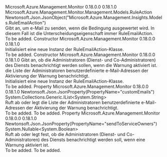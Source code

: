 <Type Name="RuleEmailAction" FullName="Microsoft.Azure.Management.Monitor.Management.Models.RuleEmailAction">
  <TypeSignature Language="C#" Value="public class RuleEmailAction : Microsoft.Azure.Management.Monitor.Management.Models.RuleAction" />
  <TypeSignature Language="ILAsm" Value=".class public auto ansi beforefieldinit RuleEmailAction extends Microsoft.Azure.Management.Monitor.Management.Models.RuleAction" />
  <TypeSignature Language="DocId" Value="T:Microsoft.Azure.Management.Monitor.Management.Models.RuleEmailAction" />
  <TypeSignature Language="VB.NET" Value="Public Class RuleEmailAction&#xA;Inherits RuleAction" />
  <TypeSignature Language="F#" Value="type RuleEmailAction = class&#xA;    inherit RuleAction" />
  <AssemblyInfo>
    <AssemblyName>Microsoft.Azure.Management.Monitor</AssemblyName>
    <AssemblyVersion>0.18.0.0</AssemblyVersion>
    <AssemblyVersion>0.18.1.0</AssemblyVersion>
  </AssemblyInfo>
  <Base>
    <BaseTypeName>Microsoft.Azure.Management.Monitor.Management.Models.RuleAction</BaseTypeName>
  </Base>
  <Interfaces />
  <Attributes>
    <Attribute>
      <AttributeName>Newtonsoft.Json.JsonObject("Microsoft.Azure.Management.Insights.Models.RuleEmailAction")</AttributeName>
    </Attribute>
  </Attributes>
  <Docs>
    <summary>
            Gibt an, um e-Mail zu senden, wenn die Bedingung ausgewertet wird. In diesem Fall ist die Unterscheidungseigenschaft immer RuleEmailAction.
            </summary>
    <remarks>To be added.</remarks>
  </Docs>
  <Members>
    <Member MemberName=".ctor">
      <MemberSignature Language="C#" Value="public RuleEmailAction ();" />
      <MemberSignature Language="ILAsm" Value=".method public hidebysig specialname rtspecialname instance void .ctor() cil managed" />
      <MemberSignature Language="DocId" Value="M:Microsoft.Azure.Management.Monitor.Management.Models.RuleEmailAction.#ctor" />
      <MemberSignature Language="VB.NET" Value="Public Sub New ()" />
      <MemberType>Constructor</MemberType>
      <AssemblyInfo>
        <AssemblyName>Microsoft.Azure.Management.Monitor</AssemblyName>
        <AssemblyVersion>0.18.0.0</AssemblyVersion>
        <AssemblyVersion>0.18.1.0</AssemblyVersion>
      </AssemblyInfo>
      <Parameters />
      <Docs>
        <summary>
            Initialisiert eine neue Instanz der RuleEmailAction-Klasse.
            </summary>
        <remarks>To be added.</remarks>
      </Docs>
    </Member>
    <Member MemberName=".ctor">
      <MemberSignature Language="C#" Value="public RuleEmailAction (Nullable&lt;bool&gt; sendToServiceOwners = null, System.Collections.Generic.IList&lt;string&gt; customEmails = null);" />
      <MemberSignature Language="ILAsm" Value=".method public hidebysig specialname rtspecialname instance void .ctor(valuetype System.Nullable`1&lt;bool&gt; sendToServiceOwners, class System.Collections.Generic.IList`1&lt;string&gt; customEmails) cil managed" />
      <MemberSignature Language="DocId" Value="M:Microsoft.Azure.Management.Monitor.Management.Models.RuleEmailAction.#ctor(System.Nullable{System.Boolean},System.Collections.Generic.IList{System.String})" />
      <MemberSignature Language="VB.NET" Value="Public Sub New (Optional sendToServiceOwners As Nullable(Of Boolean) = null, Optional customEmails As IList(Of String) = null)" />
      <MemberSignature Language="F#" Value="new Microsoft.Azure.Management.Monitor.Management.Models.RuleEmailAction : Nullable&lt;bool&gt; * System.Collections.Generic.IList&lt;string&gt; -&gt; Microsoft.Azure.Management.Monitor.Management.Models.RuleEmailAction" Usage="new Microsoft.Azure.Management.Monitor.Management.Models.RuleEmailAction (sendToServiceOwners, customEmails)" />
      <MemberType>Constructor</MemberType>
      <AssemblyInfo>
        <AssemblyName>Microsoft.Azure.Management.Monitor</AssemblyName>
        <AssemblyVersion>0.18.0.0</AssemblyVersion>
        <AssemblyVersion>0.18.1.0</AssemblyVersion>
      </AssemblyInfo>
      <Parameters>
        <Parameter Name="sendToServiceOwners" Type="System.Nullable&lt;System.Boolean&gt;" />
        <Parameter Name="customEmails" Type="System.Collections.Generic.IList&lt;System.String&gt;" />
      </Parameters>
      <Docs>
        <param name="sendToServiceOwners">Gibt an, ob die Administratoren (Dienst- und Co-Administratoren) des Diensts benachrichtigt werden sollen, wenn die Warnung aktiviert ist.</param>
        <param name="customEmails">die Liste der Administratoren benutzerdefinierte e-Mail-Adressen der Aktivierung der Warnung benachrichtigt.</param>
        <summary>
            Initialisiert eine neue Instanz der RuleEmailAction-Klasse.
            </summary>
        <remarks>To be added.</remarks>
      </Docs>
    </Member>
    <Member MemberName="CustomEmails">
      <MemberSignature Language="C#" Value="public System.Collections.Generic.IList&lt;string&gt; CustomEmails { get; set; }" />
      <MemberSignature Language="ILAsm" Value=".property instance class System.Collections.Generic.IList`1&lt;string&gt; CustomEmails" />
      <MemberSignature Language="DocId" Value="P:Microsoft.Azure.Management.Monitor.Management.Models.RuleEmailAction.CustomEmails" />
      <MemberSignature Language="VB.NET" Value="Public Property CustomEmails As IList(Of String)" />
      <MemberSignature Language="F#" Value="member this.CustomEmails : System.Collections.Generic.IList&lt;string&gt; with get, set" Usage="Microsoft.Azure.Management.Monitor.Management.Models.RuleEmailAction.CustomEmails" />
      <MemberType>Property</MemberType>
      <AssemblyInfo>
        <AssemblyName>Microsoft.Azure.Management.Monitor</AssemblyName>
        <AssemblyVersion>0.18.0.0</AssemblyVersion>
        <AssemblyVersion>0.18.1.0</AssemblyVersion>
      </AssemblyInfo>
      <Attributes>
        <Attribute>
          <AttributeName>Newtonsoft.Json.JsonProperty(PropertyName="customEmails")</AttributeName>
        </Attribute>
      </Attributes>
      <ReturnValue>
        <ReturnType>System.Collections.Generic.IList&lt;System.String&gt;</ReturnType>
      </ReturnValue>
      <Docs>
        <summary>
            Ruft ab oder legt die Liste der Administratoren benutzerdefinierte e-Mail-Adressen der Aktivierung der Warnung benachrichtigt.
            </summary>
        <value>To be added.</value>
        <remarks>To be added.</remarks>
      </Docs>
    </Member>
    <Member MemberName="SendToServiceOwners">
      <MemberSignature Language="C#" Value="public Nullable&lt;bool&gt; SendToServiceOwners { get; set; }" />
      <MemberSignature Language="ILAsm" Value=".property instance valuetype System.Nullable`1&lt;bool&gt; SendToServiceOwners" />
      <MemberSignature Language="DocId" Value="P:Microsoft.Azure.Management.Monitor.Management.Models.RuleEmailAction.SendToServiceOwners" />
      <MemberSignature Language="VB.NET" Value="Public Property SendToServiceOwners As Nullable(Of Boolean)" />
      <MemberSignature Language="F#" Value="member this.SendToServiceOwners : Nullable&lt;bool&gt; with get, set" Usage="Microsoft.Azure.Management.Monitor.Management.Models.RuleEmailAction.SendToServiceOwners" />
      <MemberType>Property</MemberType>
      <AssemblyInfo>
        <AssemblyName>Microsoft.Azure.Management.Monitor</AssemblyName>
        <AssemblyVersion>0.18.0.0</AssemblyVersion>
        <AssemblyVersion>0.18.1.0</AssemblyVersion>
      </AssemblyInfo>
      <Attributes>
        <Attribute>
          <AttributeName>Newtonsoft.Json.JsonProperty(PropertyName="sendToServiceOwners")</AttributeName>
        </Attribute>
      </Attributes>
      <ReturnValue>
        <ReturnType>System.Nullable&lt;System.Boolean&gt;</ReturnType>
      </ReturnValue>
      <Docs>
        <summary>
            Ruft ab oder legt fest, ob die Administratoren (Dienst- und Co-Administratoren) des Diensts benachrichtigt werden soll, wenn eine Warnung aktiviert ist.
            </summary>
        <value>To be added.</value>
        <remarks>To be added.</remarks>
      </Docs>
    </Member>
  </Members>
</Type>